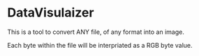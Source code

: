 # DataVisulaizer

This is a tool to convert ANY file, of any format into an image.

Each byte within the file will be interpriated as a RGB byte value.
